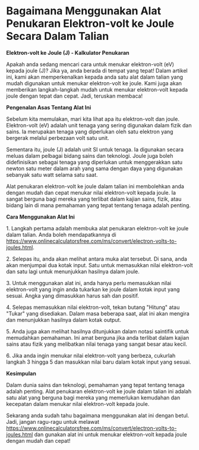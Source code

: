 Bagaimana Menggunakan Alat Penukaran Elektron-volt ke Joule Secara Dalam Talian
===============================================================================

**Elektron-volt ke Joule (J) - Kalkulator Penukaran**

Apakah anda sedang mencari cara untuk menukar elektron-volt (eV) kepada joule (J)? Jika ya, anda berada di tempat yang tepat! Dalam artikel ini, kami akan memperkenalkan kepada anda satu alat dalam talian yang mudah digunakan untuk menukar elektron-volt ke joule. Kami juga akan memberikan langkah-langkah mudah untuk menukar elektron-volt kepada joule dengan tepat dan cepat. Jadi, teruskan membaca!

**Pengenalan Asas Tentang Alat Ini**

Sebelum kita memulakan, mari kita lihat apa itu elektron-volt dan joule. Elektron-volt (eV) adalah unit tenaga yang sering digunakan dalam fizik dan sains. Ia merupakan tenaga yang diperlukan oleh satu elektron yang bergerak melalui perbezaan volt satu unit.

Sementara itu, joule (J) adalah unit SI untuk tenaga. Ia digunakan secara meluas dalam pelbagai bidang sains dan teknologi. Joule juga boleh didefinisikan sebagai tenaga yang diperlukan untuk menggerakkan satu newton satu meter dalam arah yang sama dengan daya yang digunakan sebanyak satu watt selama satu saat.

Alat penukaran elektron-volt ke joule dalam talian ini membolehkan anda dengan mudah dan cepat menukar nilai elektron-volt kepada joule. Ia sangat berguna bagi mereka yang terlibat dalam kajian sains, fizik, atau bidang lain di mana pemahaman yang tepat tentang tenaga adalah penting.

**Cara Menggunakan Alat Ini**

1\. Langkah pertama adalah membuka alat penukaran elektron-volt ke joule dalam talian. Anda boleh mendapatkannya di <https://www.onlinecalculatorsfree.com/ms/convert/electron-volts-to-joules.html>.

2\. Selepas itu, anda akan melihat antara muka alat tersebut. Di sana, anda akan menjumpai dua kotak input. Satu untuk memasukkan nilai elektron-volt dan satu lagi untuk menunjukkan hasilnya dalam joule.

3\. Untuk menggunakan alat ini, anda hanya perlu memasukkan nilai elektron-volt yang ingin anda tukarkan ke joule dalam kotak input yang sesuai. Angka yang dimasukkan harus sah dan positif.

4\. Selepas memasukkan nilai elektron-volt, tekan butang "Hitung" atau "Tukar" yang disediakan. Dalam masa beberapa saat, alat ini akan mengira dan menunjukkan hasilnya dalam kotak output.

5\. Anda juga akan melihat hasilnya ditunjukkan dalam notasi saintifik untuk memudahkan pemahaman. Ini amat berguna jika anda terlibat dalam kajian sains atau fizik yang melibatkan nilai tenaga yang sangat besar atau kecil.

6\. Jika anda ingin menukar nilai elektron-volt yang berbeza, cukurlah langkah 3 hingga 5 dan masukkan nilai baru dalam kotak input yang sesuai.

**Kesimpulan**

Dalam dunia sains dan teknologi, pemahaman yang tepat tentang tenaga adalah penting. Alat penukaran elektron-volt ke joule dalam talian ini adalah satu alat yang berguna bagi mereka yang memerlukan kemudahan dan kecepatan dalam menukar nilai elektron-volt kepada joule.

Sekarang anda sudah tahu bagaimana menggunakan alat ini dengan betul. Jadi, jangan ragu-ragu untuk melawat <https://www.onlinecalculatorsfree.com/ms/convert/electron-volts-to-joules.html> dan gunakan alat ini untuk menukar elektron-volt kepada joule dengan mudah dan cepat!